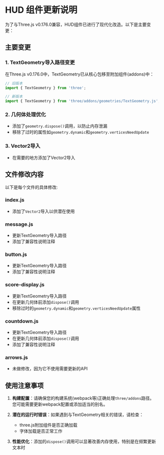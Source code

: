 # HUD 组件更新说明

为了与Three.js v0.176.0兼容，HUD组件已进行了现代化改造。以下是主要变更：

## 主要变更

### 1. TextGeometry导入路径变更
在Three.js v0.176.0中，TextGeometry已从核心包移至附加组件(addons)中：
```javascript
// 旧版本
import { TextGeometry } from 'three';

// 新版本
import { TextGeometry } from 'three/addons/geometries/TextGeometry.js';
```

### 2. 几何体处理优化
- 添加了`geometry.dispose()`调用，以防止内存泄漏
- 移除了过时的属性如`geometry.dynamic`和`geometry.verticesNeedUpdate`

### 3. Vector2导入
- 在需要的地方添加了Vector2导入

## 文件修改内容

以下是每个文件的具体修改:

### index.js
- 添加了`Vector2`导入以供潜在使用

### message.js
- 更新TextGeometry导入路径
- 添加了兼容性说明注释

### button.js
- 更新TextGeometry导入路径
- 添加了兼容性说明注释

### score-display.js
- 更新TextGeometry导入路径
- 在更新几何体前添加`dispose()`调用
- 移除过时的`geometry.dynamic`和`geometry.verticesNeedUpdate`属性

### countdown.js
- 更新TextGeometry导入路径
- 在更新几何体前添加`dispose()`调用
- 添加了兼容性说明注释

### arrows.js
- 未做修改，因为它不使用需要更新的API

## 使用注意事项

1. **构建配置**：请确保您的构建系统(webpack等)正确处理`three/addons`路径。
   您可能需要更新webpack配置或添加适当的别名。

2. **潜在的运行时错误**：如果遇到与TextGeometry相关的错误，请检查：
   - three.js附加组件是否正确加载
   - 字体加载是否正常工作

3. **性能优化**：添加的`dispose()`调用可以显著改善内存使用，特别是在频繁更新文本时 
